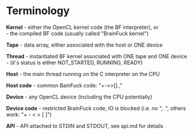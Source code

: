Terminology
===========

**Kernel** - either the OpenCL kernel code (the BF interpreter), or<br>
       - the compiled BF code (usually called "BrainFuck kernel")

**Tape** - data array, either associated with the host or ONE device

**Thread** - instantiated BF kernel associated with ONE tape and ONE device<br>
       - (it's status is either NOT_STARTED, RUNNING, READY)

**Host** - the main thread running on the C interpreter on the CPU

**Host code** - common BainFuck code: "+-<>[].,"

**Device** - any OpenCL device (including the CPU potentially)

**Device code** - restricted BrainFuck code, IO is blocked (i.e. no ", .", others work: "+ - < > [ ]")

**API** - API attached to STDIN and STDOUT, see api.md for details

